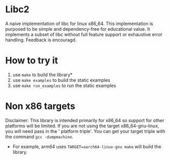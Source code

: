 # Libc2
A naive implementation of libc for linux x86_64.
This implementation is purposed to be simple and dependency-free for educational value. It implements a subset of libc without full feature support or exhaustive error handling. 
Feedback is encouragd.

# How to try it
1. use `make` to build the library*
2. use `make examples` to build the static examples
3. use `make run_examples` to run the static examples

# Non x86 targets
Disclaimer: This library is intended primarily for x86_64 so support for other platforms will be limited.
If you are not using the target x86_64-gnu-linux, you will need pass in the '
platform triple'. You can get your target triple with the command `gcc -dumpmachine`.
- For example, arm64 uses `TARGET=aarch64-linux-gnu make` will build the library.
